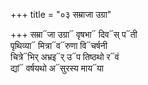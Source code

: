 +++
title = "०३ सम्राजा उग्रा"

+++
सम्रा᳓जा उग्रा᳓ वृषभा᳓ दिव᳓स् प᳓ती  
पृथिव्या᳓ मित्रा᳓व᳓रुणा वि᳓चर्षनी  
चित्रे᳓भिर् अभ्रइ᳓र् उ᳓प तिष्ठथो र᳓वं  
द्यां᳓ वर्षयथो अ᳓सुरस्य माय᳓या
